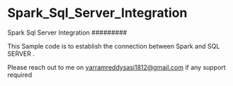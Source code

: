 # Spark_Sql_Server_Integration
Spark Sql Server Integration
#########

This Sample code is to establish the connection between Spark and SQL SERVER .

Please reach out to me on yarramreddysasi1812@gmail.com  if any support required
